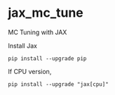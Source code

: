 # jax_mc_tune
MC Tuning with JAX

Install Jax
```
pip install --upgrade pip
```
If CPU version,
```
pip install --upgrade "jax[cpu]"
```
